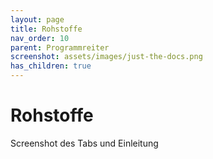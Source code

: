 ```yaml
---
layout: page
title: Rohstoffe
nav_order: 10
parent: Programmreiter
screenshot: assets/images/just-the-docs.png
has_children: true
---
```


# Rohstoffe

Screenshot des Tabs und Einleitung